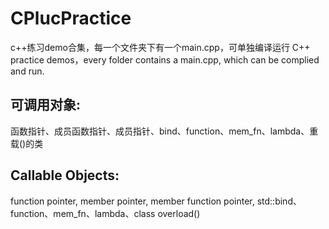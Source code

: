 # CPlucPractice
c++练习demo合集，每一个文件夹下有一个main.cpp，可单独编译运行
C++ practice demos，every folder contains a main.cpp, which can be complied and run.

## 可调用对象:
函数指针、成员函数指针、成员指针、bind、function、mem_fn、lambda、重载()的类

## Callable Objects:
function pointer, member pointer, member function pointer, std::bind、function、mem_fn、lambda、class overload()

